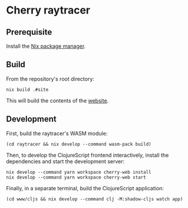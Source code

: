 # Cherry raytracer

## Prerequisite

Install the [Nix package manager](https://nixos.org/download.html).

## Build

From the repository's root directory:

```
nix build .#site
```

This will build the contents of the [website](http://browser.science).

## Development

First, build the raytracer's WASM module:

```
(cd raytracer && nix develop --command wasm-pack build)
```

Then, to develop the ClojureScript frontend interactively, install the dependencies and start the development server:

```
nix develop --command yarn workspace cherry-web install
nix develop --command yarn workspace cherry-web start
```

Finally, in a separate terminal, build the ClojureScript application:

```
(cd www/cljs && nix develop --command clj -M:shadow-cljs watch app)
```
